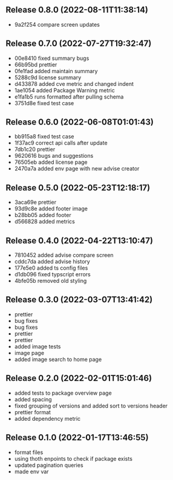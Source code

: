 
## Release 0.8.0 (2022-08-11T11:38:14)
* 9a2f254 compare screen updates

## Release 0.7.0 (2022-07-27T19:32:47)
* 00e8410 fixed summary bugs
* 66b95bd prettier
* 0fe1fad added maintain summary
* 5288c9d license summary
* d433878 added cve metric and changed indent
* 1ae1054 added Package Warning metric
* e1fa1b5 runs formatted after pulling schema
* 3751d8e fixed test case

## Release 0.6.0 (2022-06-08T01:01:43)
* bb915a8 fixed test case
* 1f37ac9 correct api calls after update
* 7db1c20 prettier
* 9620616 bugs and suggestions
* 76505eb added license page
* 2470a7a added env page with new advise creator

## Release 0.5.0 (2022-05-23T12:18:17)
* 3aca69e prettier
* 93d9c8e added footer image
* b28bb05 added footer
* d566828 added metrics

## Release 0.4.0 (2022-04-22T13:10:47)
* 7810452 added advise compare screen
* cddc7da added advise history
* 177e5e0 added ts config files
* d1db096 fixed typscript errors
* 4bfe05b removed old styling

## Release 0.3.0 (2022-03-07T13:41:42)
* prettier
* bug fixes
* bug fixes
* prettier
* prettier
* added image tests
* image page
* added image search to home page

## Release 0.2.0 (2022-02-01T15:01:46)
* added tests to package overview page
* added spacing
* fixed grouping of versions and added sort to versions header
* prettier format
* added dependency metric

## Release 0.1.0 (2022-01-17T13:46:55)
* format files
* using thoth enpoints to check if package exists
* updated pagination queries
* made env var
